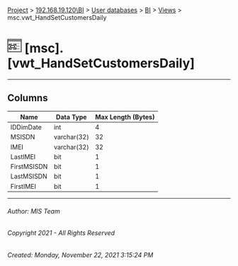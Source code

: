 #### 

[Project](../../../../index.md) > [192.168.19.120\\BI](../../../index.md) > [User databases](../../index.md) > [BI](../index.md) > [Views](Views.md) > msc.vwt_HandSetCustomersDaily

# ![Views](../../../../Images/View32.png) [msc].[vwt_HandSetCustomersDaily]

---

## <a name="#columns"></a>Columns

| Name | Data Type | Max Length (Bytes) |
|---|---|---|
| IDDimDate | int | 4 |
| MSISDN | varchar(32) | 32 |
| IMEI | varchar(32) | 32 |
| LastIMEI | bit | 1 |
| FirstMSISDN | bit | 1 |
| LastMSISDN | bit | 1 |
| FirstIMEI | bit | 1 |


---

###### Author:  MIS Team

###### Copyright 2021 - All Rights Reserved

###### Created: Monday, November 22, 2021 3:15:24 PM

